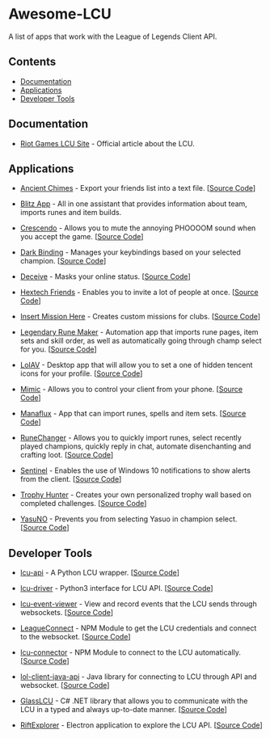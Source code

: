 # Awesome-LCU

A list of apps that work with the League of Legends Client API.


## Contents

* [Documentation](#documentation)
* [Applications](#applications)
* [Developer Tools](#developer-tools)

## Documentation

* [Riot Games LCU Site](https://developer.riotgames.com/league-client-apis.html) - Official article about the LCU.

## Applications

* [Ancient Chimes](https://github.com/ulgg/ancient-chimes) - Export your friends list into a text file. [[Source Code](https://github.com/ulgg/ancient-chimes)]

* [Blitz App](https://blitz.gg/) - All in one assistant that provides information about team, imports runes and item builds.

* [Crescendo](https://github.com/molenzwiebel/crescendo) - Allows you to mute the annoying PHOOOOM sound when you accept the game. [[Source Code](https://github.com/molenzwiebel/crescendo)]

* [Dark Binding](https://github.com/s-coimbra21/dark-binding-gui) - Manages your keybindings based on your selected champion. [[Source Code](https://github.com/s-coimbra21/dark-binding-gui)]

* [Deceive](https://github.com/molenzwiebel/Deceive) - Masks your online status. [[Source Code](https://github.com/molenzwiebel/Deceive)]

* [Hextech Friends](https://hextechfriends.github.io/) - Enables you to invite a lot of people at once. [[Source Code](https://github.com/Soundofdarkness/HextechFriends)]

* [Insert Mission Here](https://github.com/Earleking/2018-Riot-API-Challenge) - Creates custom missions for clubs. [[Source Code](https://github.com/Earleking/2018-Riot-API-Challenge)]

* [Legendary Rune Maker](https://github.com/pipe01/legendary-rune-maker) - Automation app that imports rune pages, item sets and skill order, as well as automatically going through champ select for you. [[Source Code](https://github.com/pipe01/legendary-rune-maker)]

* [LolAV](https://github.com/PixelHir/lolav) - Desktop app that will allow you to set a one of hidden tencent icons for your profile. [[Source Code](https://github.com/PixelHir/lolav)]

* [Mimic](http://mimic.molenzwiebel.xyz/) - Allows you to control your client from your phone. [[Source Code](https://github.com/molenzwiebel/mimic)]

* [Manaflux](https://ryzzzen.github.io/manaflux/) - App that can import runes, spells and item sets. [[Source Code](https://github.com/Ryzzzen/manaflux)]

* [RuneChanger](https://github.com/stirante/RuneChanger) - Allows you to quickly import runes, select recently played champions, quickly reply in chat, automate disenchanting and crafting loot. [[Source Code](https://github.com/stirante/RuneChanger)]

* [Sentinel](https://github.com/molenzwiebel/Sentinel) - Enables the use of Windows 10 notifications to show alerts from the client. [[Source Code](https://github.com/molenzwiebel/Sentinel)]

* [Trophy Hunter](https://github.com/TiFu/riot-api-challenge-2018) - Creates your own personalized trophy wall based on completed challenges. [[Source Code](https://github.com/TiFu/riot-api-challenge-2018)]

* [YasuNO](https://github.com/pseudonym117/YasuNO) - Prevents you from selecting Yasuo in champion select. [[Source Code](https://github.com/pseudonym117/YasuNO)]

## Developer Tools

* [lcu-api](https://github.com/jjmaldonis/lcu-api) - A Python LCU wrapper. [[Source Code](https://github.com/jjmaldonis/lcu-api)]

* [lcu-driver](https://github.com/sousa-andre/lcu-driver) - Python3 interface for LCU API. [[Source Code](https://github.com/sousa-andre/lcu-driver)]

* [lcu-event-viewer](https://github.com/pipe01/lcu-event-viewer) - View and record events that the LCU sends through websockets. [[Source Code](https://github.com/pipe01/lcu-event-viewer)]

* [LeagueConnect](https://github.com/supergrecko/league-connect) - NPM Module to get the LCU credentials and connect to the websocket. [[Source Code](https://github.com/supergrecko/league-connect)]

* [lcu-connector](https://github.com/Pupix/lcu-connector) - NPM Module to connect to the LCU automatically. [[Source Code](https://github.com/Pupix/lcu-connector)]

* [lol-client-java-api](https://github.com/stirante/lol-client-java-api) - Java library for connecting to LCU through API and websocket. [[Source Code](https://github.com/stirante/lol-client-java-api)]

* [GlassLCU](https://github.com/pipe01/GlassLCU) - C# .NET library that allows you to communicate with the LCU in a typed and always up-to-date manner. [[Source Code](https://github.com/pipe01/GlassLCU)]

* [RiftExplorer](https://github.com/Pupix/rift-explorer) - Electron application to explore the LCU API. [[Source Code](https://github.com/Pupix/rift-explorer)]
